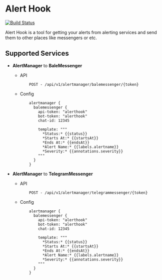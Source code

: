 # Alert Hook

[![Build Status][1]][2]

Alert Hook is a tool for getting your alerts from alerting services and send them to other places like messengers or etc.

## Supported Services

* **AlertManager** to **BaleMessenger**

    * API

        ````$xslt
            POST - /api/v1/alertmanager/balemessenger/{token}
        ````
        
    * Config

        ```$xslt
            alertmanager {
              balemessenger {
                api-token: "alerthook"
                bot-token: "alerthook"
                chat-id: 12345
            
                template: """
                  *Status:* {{status}}
                  *Starts At:* {{startsAt}}
                  *Ends At:* {{endsAt}}
                  *Alert Name:* {{labels.alertname}}
                  *Severity:* {{annotations.severity}}
                """
              }
            }
        ```
        
* **AlertManager** to **TelegramMessenger**

    * API

        ````$xslt
            POST - /api/v1/alertmanager/telegrammessenger/{token}
        ````
        
    * Config

        ```$xslt
            alertmanager {
              balemessenger {
                api-token: "alerthook"
                bot-token: "alerthook"
                chat-id: 12345
            
                template: """
                  *Status:* {{status}}
                  *Starts At:* {{startsAt}}
                  *Ends At:* {{endsAt}}
                  *Alert Name:* {{labels.alertname}}
                  *Severity:* {{annotations.severity}}
                """
              }
            }
        ```

[1]: https://travis-ci.org/rashadansari/alert-hook.svg?branch=master
[2]: https://travis-ci.org/rashadansari/alert-hook